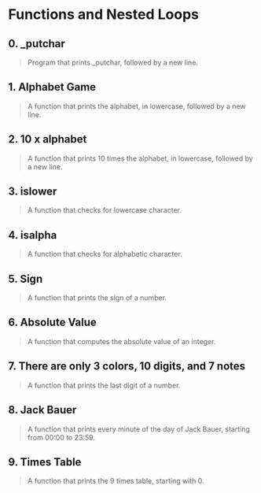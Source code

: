 # **Functions and Nested Loops**

## 0. _putchar
> Program that prints _putchar, followed by a new line.

## 1. Alphabet Game
> A function that prints the alphabet, in lowercase, followed by a new line.

## 2. 10 x alphabet
> A function that prints 10 times the alphabet, in lowercase, followed by a new line.

## 3. islower
> A function that checks for lowercase character.

## 4. isalpha
> A function that checks for alphabetic character.

## 5. Sign
> A function that prints the sign of a number.

## 6. Absolute Value
> A function that computes the absolute value of an integer.

## 7. There are only 3 colors, 10 digits, and 7 notes
> A function that prints the last digit of a number.

## 8. Jack Bauer
> A function that prints every minute of the day of Jack Bauer, starting from 00:00 to 23:59.

## 9. Times Table
> A function that prints the 9 times table, starting with 0.
